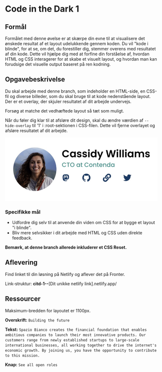 # **Code in the Dark 1**

## Formål

Formålet med denne øvelse er at skærpe din evne til at visualisere det ønskede resultat af et layout udelukkende gennem koden. Du vil "kode i blinde", for at se, om det, du forestiller dig, stemmer overens med resultatet af din kode. Dette vil hjælpe dig med at forfine din forståelse af, hvordan HTML og CSS interagerer for at skabe et visuelt layout, og hvordan man kan forudsige det visuelle output baseret på ren kodning.

## Opgavebeskrivelse

Du skal arbejde med denne branch, som indeholder en HTML-side, en CSS-fil og diverse billeder, som du skal bruge til at kode nedenstående layout. Der er et overlay, der skjuler resultatet af dit arbejde undervejs.

Forsøg at matche det vedhæftede layout så tæt som muligt.

Når du føler dig klar til at afsløre dit design, skal du ændre værdien af `--hide-overlay` til '1' i :root-sektionen i CSS-filen. Dette vil fjerne overlayet og afsløre resultatet af dit arbejde.

![Code in the Dark 1](./assets/image.png)

### Specifikke mål

- Udfordre dig selv til at anvende din viden om CSS for at bygge et layout "i blinde".
- Bliv mere selvsikker i dit arbejde med HTML og CSS uden direkte feedback.

**Bemærk, at denne branch allerede inkluderer et CSS Reset.**

## Aflevering

Find linket til din løsning på Netlify og aflever det på Fronter.

Link-struktur: **citd-1--**[Dit unikke netlify link].netlify.app/

## Ressourcer

Maksimum-bredden for layoutet er 1100px.

**Overskrift:** `Building the future`

**Tekst:** `Spazio Bianco creates the financial foundation that enables ambitious companies to launch their most innovative products. Our customers range from newly established startups to large-scale international businesses, all working together to drive the internet's economic growth. By joining us, you have the opportunity to contribute to this mission.`

**Knap:** `See all open roles`
